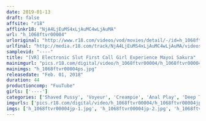 ```yaml
---
date: 2019-01-13
draft: false
affsite: "r18"
afflinkr18: "NjA4LjEuMS4xLjAuMC4wLjAuMA"
url: "h_1068ftvr00004"
urloriginal: "http://www.r18.com/videos/vod/movies/detail/-/id=h_1068ftvr00004"
urlfinal: "http://media.r18.com/track/NjA4LjEuMS4xLjAuMC4wLjAuMA/videos/vod/movies/detail/-/id=h_1068ftvr00004"
samplevid: "----"
title: "[VR] Electronic Slut First Call Girl Experience Mayoi Sakura"
mainimgurl: "pics.r18.com/digital/video/h_1068ftvr00004/h_1068ftvr00004ps.jpg"
mainimgs: "h_1068ftvr00004ps.jpg"
releasedate: "Feb. 01, 2018"
duration: 44
productioncomp: "FuuTube"
girls: ['----']
categories: ['Shaved Pussy', 'Voyeur', 'Creampie', 'Anal Play', 'Deep Throat', 'Exclusive Distribution', 'VR Exclusive']
imgurls: ['pics.r18.com/digital/video/h_1068ftvr00004/h_1068ftvr00004jp-1.jpg', 'pics.r18.com/digital/video/h_1068ftvr00004/h_1068ftvr00004jp-2.jpg', 'pics.r18.com/digital/video/h_1068ftvr00004/h_1068ftvr00004jp-3.jpg', 'pics.r18.com/digital/video/h_1068ftvr00004/h_1068ftvr00004jp-4.jpg', 'pics.r18.com/digital/video/h_1068ftvr00004/h_1068ftvr00004jp-5.jpg', 'pics.r18.com/digital/video/h_1068ftvr00004/h_1068ftvr00004jp-6.jpg', 'pics.r18.com/digital/video/h_1068ftvr00004/h_1068ftvr00004jp-7.jpg', 'pics.r18.com/digital/video/h_1068ftvr00004/h_1068ftvr00004jp-8.jpg', 'pics.r18.com/digital/video/h_1068ftvr00004/h_1068ftvr00004jp-9.jpg', 'pics.r18.com/digital/video/h_1068ftvr00004/h_1068ftvr00004jp-10.jpg', 'pics.r18.com/digital/video/h_1068ftvr00004/h_1068ftvr00004jp-11.jpg', 'pics.r18.com/digital/video/h_1068ftvr00004/h_1068ftvr00004jp-12.jpg', 'pics.r18.com/digital/video/h_1068ftvr00004/h_1068ftvr00004jp-13.jpg', 'pics.r18.com/digital/video/h_1068ftvr00004/h_1068ftvr00004jp-14.jpg', 'pics.r18.com/digital/video/h_1068ftvr00004/h_1068ftvr00004jp-15.jpg', 'pics.r18.com/digital/video/h_1068ftvr00004/h_1068ftvr00004jp-16.jpg', 'pics.r18.com/digital/video/h_1068ftvr00004/h_1068ftvr00004jp-17.jpg']
imgs: ['h_1068ftvr00004jp-1.jpg', 'h_1068ftvr00004jp-2.jpg', 'h_1068ftvr00004jp-3.jpg', 'h_1068ftvr00004jp-4.jpg', 'h_1068ftvr00004jp-5.jpg', 'h_1068ftvr00004jp-6.jpg', 'h_1068ftvr00004jp-7.jpg', 'h_1068ftvr00004jp-8.jpg', 'h_1068ftvr00004jp-9.jpg', 'h_1068ftvr00004jp-10.jpg', 'h_1068ftvr00004jp-11.jpg', 'h_1068ftvr00004jp-12.jpg', 'h_1068ftvr00004jp-13.jpg', 'h_1068ftvr00004jp-14.jpg', 'h_1068ftvr00004jp-15.jpg', 'h_1068ftvr00004jp-16.jpg', 'h_1068ftvr00004jp-17.jpg']
---
```

